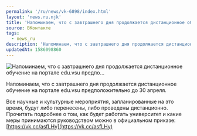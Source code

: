 ```yaml
---
permalink: '/ru/news/vk-6898/index.html'
layout: 'news.ru.njk'
title: 'Напоминаем, что с завтрашнего дня продолжается дистанционное обучение на портале edu.vsu предпо…'
source: ВКонтакте
tags:
  - news_ru
description: 'Напоминаем, что с завтрашнего дня продолжается дистанционное обучение на портале edu.vsu предпо…'
updatedAt: 1586098860
---
```

![Напоминаем, что с завтрашнего дня продолжается дистанционное обучение на портале edu.vsu предпо…](https://sun9-9.userapi.com/impg/c857232/v857232214/14b2b3/ZmXtNYsHxi4.jpg?size=600x375&quality=96&proxy=1&sign=1d0195be9c06af936d0ba7066892c9fb&c_uniq_tag=VFeRHQ4KPrtXkFUJf_tfq-Da9ylZIIe6S8Ci_mNDS1g&type=album)

Напоминаем, что с завтрашнего дня продолжается дистанционное обучение на портале edu.vsu предположительно до 30 апреля.

Все научные и культурные мероприятия, запланированные на это время, будут либо перенесены, либо проведены дистанционно. Прочитать подробнее о том, как будет работать университет и какие меры принимаются руководством можно в официальном приказе: [https://vk.cc/asfLHy](https://vk.cc/asfLHy)
